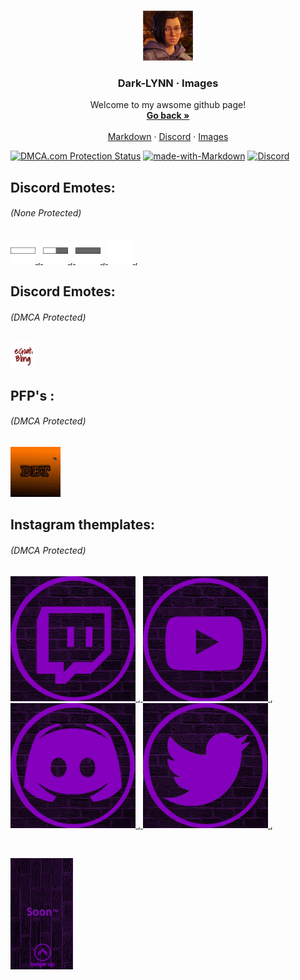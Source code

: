 
<br />
<p align="center">
  <a href="https://github.com/Dark-LYNN/Dark-LYNN/">
    <img src="Image_1.png" alt="Logo" width="80" height="80">
  </a>

  <h3 align="center">Dark-LYNN · Images</h3>

  <p align="center">
    Welcome to my awsome github page!
    <br />
    <a href="https://github.com/Dark-LYNN/Dark-LYNN"><strong>Go back »</strong></a>
    <br />
    <br />
    <a href="https://github.com/Dark-LYNN/Dark-LYNN/tree/main/Markdown">Markdown</a>
    ·
    <a href="https://discord.gg/SBj5WzeVBj/">Discord</a>
    ·
    <a href="https://github.com/Dark-LYNN/Dark-LYNN/blob/main/Images">Images</a>
  </p>
</p>


<a href="//www.dmca.com/Protection/Status.aspx?ID=1018018b-67c6-4e21-90f9-d8a253b6b468" title="DMCA.com Protection Status" class="dmca-badge"> <img src ="https://images.dmca.com/Badges/dmca-badge-w250-5x1-09.png?ID=1018018b-67c6-4e21-90f9-d8a253b6b468"  alt="DMCA.com Protection Status" /></a>  <!--<script src="https://images.dmca.com/Badges/DMCABadgeHelper.min.js"> </script> --> [![made-with-Markdown](https://img.shields.io/badge/Made%20with-Markdown-1f425f.svg)](https://github.com/Dark-LYNN/Dark-LYNN/)
[![Discord](https://img.shields.io/discord/738381353921544282.svg?label=&logo=discord&logoColor=ffffff&color=7389D8&labelColor=6A7EC2)](https://discord.gg/SBj5WzeVBj)

## Discord Emotes:
###### (None Protected)
<p align="left">
  <a href="https://github.com/Dark-LYNN/Dark-LYNN/tree/main/Images/">
    <img src="full_One_Block.png" alt="emote 1" width="40" height="40">
  </a>,<a href="https://github.com/Dark-LYNN/Dark-LYNN/tree/main/Images/">
    <img src="half_One_Block.png" alt="emote 2" width="40" height="40">
  </a>,<a href="https://github.com/Dark-LYNN/Dark-LYNN/tree/main/Images/">
    <img src="Empty_Full_Block.png" alt="emote 3" width="40" height="40">
  </a>,<a href="https://github.com/Dark-LYNN/Dark-LYNN/tree/main/Images/">
    <img src="Spacer.png" alt="emote 4" width="40" height="40">
  </a>,
</p>

## Discord Emotes:
###### (DMCA Protected)
<p align="left">
  <a href="https://github.com/Dark-LYNN/Dark-LYNN/tree/main/Images/">
    <img src="Egoatx_Bling.gif" alt="DMCA Emote" width="40" height="40">
  </a>
</p>

## PFP's :
###### (DMCA Protected)
<p align="left">
  <a href="https://github.com/Dark-LYNN/Dark-LYNN/tree/main/Images/">
    <img src="DBT.png" alt="DMCA Image" width="80" height="80">
  </a>
</p>

## Instagram themplates:
###### (DMCA Protected)
<p align="left">
  <a href="https://github.com/Dark-LYNN/Dark-LYNN/tree/main/Images/">
    <img src="Twitch%20Icon.png" alt="DMCA Image" width="200" height="200">
  </a>,<a href="https://github.com/Dark-LYNN/Dark-LYNN/tree/main/Images/">
    <img src="Youtube%20Icon.png" alt="DMCA Image" width="200" height="200">
  </a>,<a href="https://github.com/Dark-LYNN/Dark-LYNN/tree/main/Images/">
    <img src="Discord%20Icon.png" alt="DMCA Image" width="200" height="200">
  </a>,<a href="https://github.com/Dark-LYNN/Dark-LYNN/tree/main/Images/">
    <img src="Twitter%20Icon.png" alt="DMCA Image" width="200" height="200">
  </a>,
</p>
<br>
<p align="left">
  <a href="https://github.com/Dark-LYNN/Dark-LYNN/tree/main/Images/">
    <img src="Swipe%20Up%20%7BSoon%7D.png" alt="DMCA Image" width="100" height="178">
  </a>
</p>
